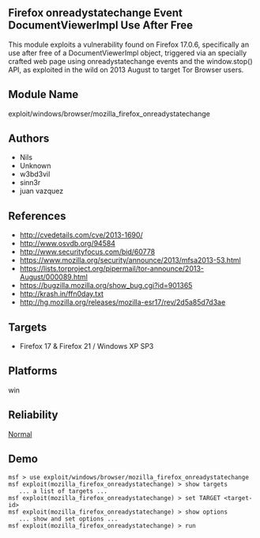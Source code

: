 ## Firefox onreadystatechange Event DocumentViewerImpl Use After Free

This module exploits a vulnerability found on Firefox 
17.0.6, specifically an use after free of a 
DocumentViewerImpl object, triggered via an specially 
crafted web page using onreadystatechange events and the 
window.stop() API, as exploited in the wild on 2013 August 
to target Tor Browser users.


## Module Name
exploit/windows/browser/mozilla_firefox_onreadystatechange

## Authors
* Nils
* Unknown
* w3bd3vil
* sinn3r
* juan vazquez


## References
* http://cvedetails.com/cve/2013-1690/
* http://www.osvdb.org/94584
* http://www.securityfocus.com/bid/60778
* https://www.mozilla.org/security/announce/2013/mfsa2013-53.html
* https://lists.torproject.org/pipermail/tor-announce/2013-August/000089.html
* https://bugzilla.mozilla.org/show_bug.cgi?id=901365
* http://krash.in/ffn0day.txt
* http://hg.mozilla.org/releases/mozilla-esr17/rev/2d5a85d7d3ae



## Targets
* Firefox 17 & Firefox 21 / Windows XP SP3


## Platforms
win

## Reliability
[Normal](https://github.com/rapid7/metasploit-framework/wiki/Exploit-Ranking)

## Demo

```
msf > use exploit/windows/browser/mozilla_firefox_onreadystatechange
msf exploit(mozilla_firefox_onreadystatechange) > show targets
   ... a list of targets ...
msf exploit(mozilla_firefox_onreadystatechange) > set TARGET <target-id>
msf exploit(mozilla_firefox_onreadystatechange) > show options
   ... show and set options ...
msf exploit(mozilla_firefox_onreadystatechange) > run
```
    
    
